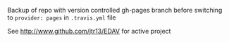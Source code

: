 Backup of repo with version controlled gh-pages branch before switching to `provider: pages` in `.travis.yml` file

See http://www.github.com/jtr13/EDAV for active project
